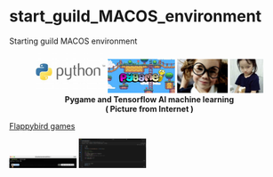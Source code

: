 # start_guild_MACOS_environment
Starting guild MACOS environment

<p align="center" width="100%">
    <img width="25%" src="https://github.com/jkaewprateep/start_guild_MACOS_environment/blob/main/Python.jpg">
    <img width="24%" src="https://github.com/jkaewprateep/start_guild_MACOS_environment/blob/main/pygame.jpg">
    <img width="18%" src="https://github.com/jkaewprateep/start_guild_MACOS_environment/blob/main/image10.jpg">
    <img width="12%" src="https://github.com/jkaewprateep/start_guild_MACOS_environment/blob/main/image6.jpg"> </br>
    <b> Pygame and Tensorflow AI machine learning </b> </br>
    <b> ( Picture from Internet ) </b> </br>
</p>

[Flappybird games]( https://pygame-learning-environment.readthedocs.io/en/latest/user/games/flappybird.html#rewards )

<img width="24%" src="https://github.com/jkaewprateep/start_guild_MACOS_environment/blob/main/Screenshot%202568-05-11%20at%2018.14.59.png">
<img width="24%" src="https://github.com/jkaewprateep/start_guild_MACOS_environment/blob/main/Screenshot%202568-05-11%20at%2018.15.29.png">

